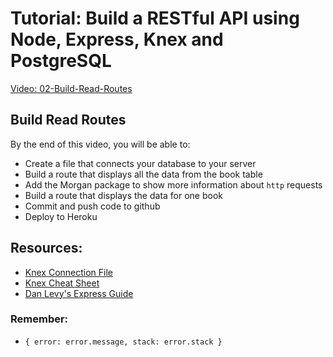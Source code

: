 # Tutorial: Build a RESTful API using Node, Express, Knex and PostgreSQL

[Video: 02-Build-Read-Routes](https://youtu.be/A-Oi-Yy-V6s)

## Build Read Routes

By the end of this video, you will be able to:

* Create a file that connects your database to your server
* Build a route that displays all the data from the book table
* Add the Morgan package to show more information about `http` requests
* Build a route that displays the data for one book
* Commit and push code to github
* Deploy to Heroku

## Resources:

* [Knex Connection File](https://gist.github.com/kimschles/808b8ba65aefb7b520f45525b82e9025)
* [Knex Cheat Sheet](https://devhints.io/knex)
* [Dan Levy's Express Guide](https://github.com/justsml/guides/tree/master/express)

### Remember:

* `{ error: error.message, stack: error.stack }`
